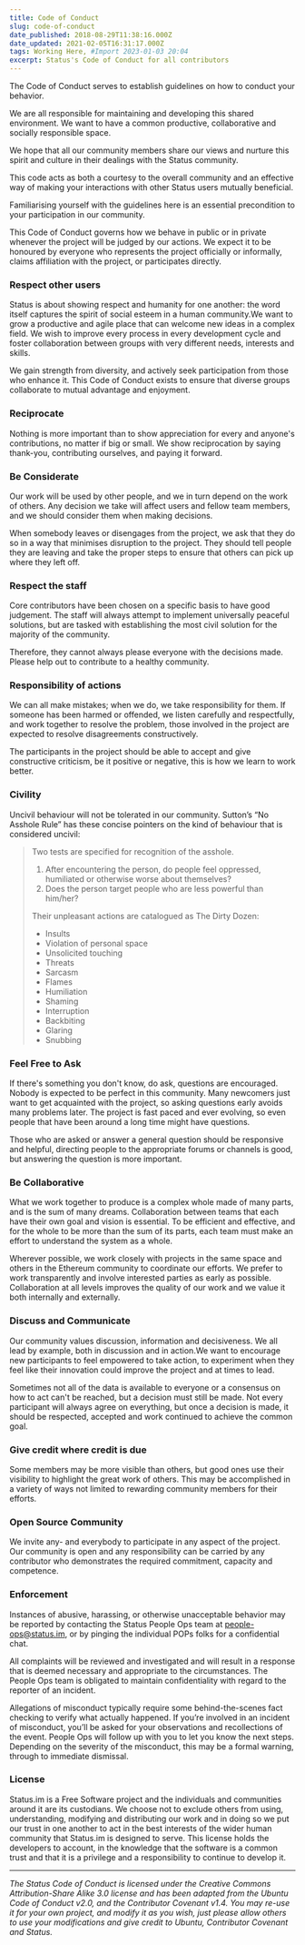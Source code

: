 ```yaml
---
title: Code of Conduct
slug: code-of-conduct
date_published: 2018-08-29T11:38:16.000Z
date_updated: 2021-02-05T16:31:17.000Z
tags: Working Here, #Import 2023-01-03 20:04
excerpt: Status's Code of Conduct for all contributors
---
```


The Code of Conduct serves to establish guidelines on how to conduct your behavior.

We are all responsible for maintaining and developing this shared environment. We want to have a common productive, collaborative and socially responsible space.

We hope that all our community members share our views and nurture this spirit and culture in their dealings with the Status community.

This code acts as both a courtesy to the overall community and an effective way of making your interactions with other Status users mutually beneficial.

Familiarising yourself with the guidelines here is an essential precondition to your participation in our community.

This Code of Conduct governs how we behave in public or in private whenever the project will be judged by our actions. We expect it to be honoured by everyone who represents the project officially or informally, claims affiliation with the project, or participates directly.

### Respect other users

Status is about showing respect and humanity for one another: the word itself captures the spirit of social esteem in a human community.We want to grow a productive and agile place that can welcome new ideas in a complex field. We wish to improve every process in every development cycle and foster collaboration between groups with very different needs, interests and skills.

We gain strength from diversity, and actively seek participation from those who enhance it. This Code of Conduct exists to ensure that diverse groups collaborate to mutual advantage and enjoyment.

### Reciprocate

Nothing is more important than to show appreciation for every and anyone's contributions, no matter if big or small. We show reciprocation by saying thank-you, contributing ourselves, and paying it forward.

### Be Considerate

Our work will be used by other people, and we in turn depend on the work of others. Any decision we take will affect users and fellow team members, and we should consider them when making decisions.

When somebody leaves or disengages from the project, we ask that they do so in a way that minimises disruption to the project. They should tell people they are leaving and take the proper steps to ensure that others can pick up where they left off.

### Respect the staff

Core contributors have been chosen on a specific basis to have good judgement. The staff will always attempt to implement universally peaceful solutions, but are tasked with establishing the most civil solution for the majority of the community. 

Therefore, they cannot always please everyone with the decisions made. Please help out to contribute to a healthy community.

### Responsibility of actions

We can all make mistakes; when we do, we take responsibility for them. If someone has been harmed or offended, we listen carefully and respectfully, and work together to resolve the problem, those involved in the project are expected to resolve disagreements constructively.

The participants in the project should be able to accept and give constructive criticism, be it positive or negative, this is how we learn to work better.

### Civility

Uncivil behaviour will not be tolerated in our community. Sutton’s “No Asshole Rule” has these concise pointers on the kind of behaviour that is considered uncivil:

> Two tests are specified for recognition of the asshole. 
> 
>  1) After encountering the person, do people feel oppressed, humiliated or otherwise worse about themselves? 
>  2) Does the person target people who are less powerful than him/her?
> 
> Their unpleasant actions are catalogued as The Dirty Dozen:
> 
> - Insults
> - Violation of personal space
> - Unsolicited touching
> - Threats
> - Sarcasm
> - Flames
> - Humiliation
> - Shaming
> - Interruption
> - Backbiting
> - Glaring
> - Snubbing  

### Feel Free to Ask

If there's something you don't know, do ask, questions are encouraged. Nobody is expected to be perfect in this community. Many newcomers just want to get acquainted with the project, so asking questions early avoids many problems later. The project is fast paced and ever evolving, so even people that have been around a long time might have questions.

Those who are asked or answer a general question should be responsive and helpful, directing people to the appropriate forums or channels is good, but answering the question is more important.

### Be Collaborative

What we work together to produce is a complex whole made of many parts, and is the sum of many dreams. Collaboration between teams that each have their own goal and vision is essential. To be efficient and effective, and for the whole to be more than the sum of its parts, each team must make an effort to understand the system as a whole.

Wherever possible, we work closely with projects in the same space and others in the Ethereum community to coordinate our efforts. We prefer to work transparently and involve interested parties as early as possible. Collaboration at all levels improves the quality of our work and we value it both internally and externally.

### Discuss and Communicate

Our community values discussion, information and decisiveness. We all lead by example, both in discussion and in action.We want to encourage new participants to feel empowered to take action, to experiment when they feel like their innovation could improve the project and at times to lead.

Sometimes not all of the data is available to everyone or a consensus on how to act can't be reached, but a decision must still be made. Not every participant will always agree on everything, but once a decision is made, it should be respected, accepted and work continued to achieve the common goal.

### Give credit where credit is due

Some members may be more visible than others, but good ones use their visibility to highlight the great work of others. This may be accomplished in a variety of ways not limited to rewarding community members for their efforts.

### Open Source Community

We invite any- and everybody to participate in any aspect of the project. Our community is open and any responsibility can be carried by any contributor who demonstrates the required commitment, capacity and competence.

### Enforcement

Instances of abusive, harassing, or otherwise unacceptable behavior may be reported by contacting the Status People Ops team at people-ops@status.im, or by pinging the individual POPs folks for a confidential chat. 

All complaints will be reviewed and investigated and will result in a response that is deemed necessary and appropriate to the circumstances. The People Ops team is obligated to maintain confidentiality with regard to the reporter of an incident. 

Allegations of misconduct typically require some behind-the-scenes fact checking to verify what actually happened. If you’re involved in an incident of misconduct, you’ll be asked for your observations and recollections of the event. People Ops will follow up with you to let you know the next steps. Depending on the severity of the misconduct, this may be a formal warning, through to immediate dismissal.

### License

Status.im is a Free Software project and the individuals and communities around it are its custodians. We choose not to exclude others from using, understanding, modifying and distributing our work and in doing so we put our trust in one another to act in the best interests of the wider human community that Status.im is designed to serve. This license holds the developers to account, in the knowledge that the software is a common trust and that it is a privilege and a responsibility to continue to develop it.

---

*The Status Code of Conduct is licensed under the Creative Commons Attribution-Share Alike 3.0 license and has been adapted from the Ubuntu Code of Conduct v2.0, and the Contributor Covenant v1.4. You may re-use it for your own project, and modify it as you wish, just please allow others to use your modifications and give credit to Ubuntu, Contributor Covenant and Status.*
